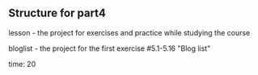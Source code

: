 ## Structure for part4

lesson - the project for exercises and practice while studying the course

bloglist - the project for the first exercise #5.1-5.16 "Blog list"

time: 20
